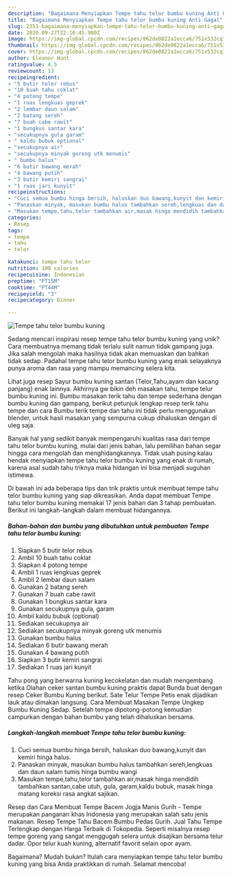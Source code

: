 ```yaml
---
description: "Bagaimana Menyiapkan Tempe tahu telor bumbu kuning Anti Gagal"
title: "Bagaimana Menyiapkan Tempe tahu telor bumbu kuning Anti Gagal"
slug: 2351-bagaimana-menyiapkan-tempe-tahu-telor-bumbu-kuning-anti-gagal
date: 2020-09-27T22:16:45.980Z
image: https://img-global.cpcdn.com/recipes/862de0822a1ecca6/751x532cq70/tempe-tahu-telor-bumbu-kuning-foto-resep-utama.jpg
thumbnail: https://img-global.cpcdn.com/recipes/862de0822a1ecca6/751x532cq70/tempe-tahu-telor-bumbu-kuning-foto-resep-utama.jpg
cover: https://img-global.cpcdn.com/recipes/862de0822a1ecca6/751x532cq70/tempe-tahu-telor-bumbu-kuning-foto-resep-utama.jpg
author: Eleanor Hunt
ratingvalue: 4.5
reviewcount: 13
recipeingredient:
- "5 butir telor rebus"
- "10 buah tahu coklat"
- "4 potong tempe"
- "1 ruas lengkuas geprek"
- "2 lembar daun salam"
- "2 batang sereh"
- "7 buah cabe rawit"
- "1 bungkus santar kara"
- "secukupnya gula garam"
- " kaldu bubuk optional"
- "secukupnya air"
- "secukupnya minyak goreng utk menumis"
- " bumbu halus"
- "6 butir bawang merah"
- "4 bawang putih"
- "3 butir kemiri sangrai"
- "1 ruas jari kunyit"
recipeinstructions:
- "Cuci semua bumbu hinga bersih, haluskan duo bawang,kunyit dan kemiri hinga halus."
- "Panaskan minyak, masukan bumbu halus tambahkan sereh,lengkuas dan daun salam tumis hinga bumbu wangi"
- "Masukan tempe,tahu,telor tambahkan air,masak hinga mendidih tambahkan santan,cabe utuh, gula, garam,kaldu bubuk, masak hinga matang koreksi rasa angkat sajikan."
categories:
- Resep
tags:
- tempe
- tahu
- telor

katakunci: tempe tahu telor 
nutrition: 108 calories
recipecuisine: Indonesian
preptime: "PT15M"
cooktime: "PT44M"
recipeyield: "3"
recipecategory: Dinner

---
```



![Tempe tahu telor bumbu kuning](https://img-global.cpcdn.com/recipes/862de0822a1ecca6/751x532cq70/tempe-tahu-telor-bumbu-kuning-foto-resep-utama.jpg)

Sedang mencari inspirasi resep tempe tahu telor bumbu kuning yang unik? Cara membuatnya memang tidak terlalu sulit namun tidak gampang juga. Jika salah mengolah maka hasilnya tidak akan memuaskan dan bahkan tidak sedap. Padahal tempe tahu telor bumbu kuning yang enak selayaknya punya aroma dan rasa yang mampu memancing selera kita.

Lihat juga resep Sayur bumbu kuning santan (Telor,Tahu,ayam dan kacang panjang) enak lainnya. Akhirnya gw bikin deh masakan tahu, tempe telur bumbu kuning ini. Bumbu masakan terik tahu dan tempe sederhana dengan bumbu kuning dan gampang, berikut petunjuk lengkap resep terik tahu tempe dan cara Bumbu terik tempe dan tahu ini tidak perlu menggunakan blender, untuk hasil masakan yang sempurna cukup dihaluskan dengan di uleg saja.

Banyak hal yang sedikit banyak mempengaruhi kualitas rasa dari tempe tahu telor bumbu kuning, mulai dari jenis bahan, lalu pemilihan bahan segar hingga cara mengolah dan menghidangkannya. Tidak usah pusing kalau hendak menyiapkan tempe tahu telor bumbu kuning yang enak di rumah, karena asal sudah tahu triknya maka hidangan ini bisa menjadi suguhan istimewa.


Di bawah ini ada beberapa tips dan trik praktis untuk membuat tempe tahu telor bumbu kuning yang siap dikreasikan. Anda dapat membuat Tempe tahu telor bumbu kuning memakai 17 jenis bahan dan 3 tahap pembuatan. Berikut ini langkah-langkah dalam membuat hidangannya.

<!--inarticleads1-->

##### Bahan-bahan dan bumbu yang dibutuhkan untuk pembuatan Tempe tahu telor bumbu kuning:

1. Siapkan 5 butir telor rebus
1. Ambil 10 buah tahu coklat
1. Siapkan 4 potong tempe
1. Ambil 1 ruas lengkuas geprek
1. Ambil 2 lembar daun salam
1. Gunakan 2 batang sereh
1. Gunakan 7 buah cabe rawit
1. Gunakan 1 bungkus santar kara
1. Gunakan secukupnya gula, garam
1. Ambil  kaldu bubuk (optional)
1. Sediakan secukupnya air
1. Sediakan secukupnya minyak goreng utk menumis
1. Gunakan  bumbu halus
1. Sediakan 6 butir bawang merah
1. Gunakan 4 bawang putih
1. Siapkan 3 butir kemiri sangrai
1. Sediakan 1 ruas jari kunyit


Tahu pong yang berwarna kuning kecokelatan dan mudah mengembang ketika Olahan ceker santan bumbu kuning praktis dapat Bunda buat dengan resep Ceker Bumbu Kuning berikut. Sate Telur Tempe Petis enak dijadikan lauk atau dimakan langsung. Cara Membuat Masakan Tempe Ungkep Bumbu Kuning Sedap. Setelah tempe dipotong-potong kemudian campurkan dengan bahan bumbu yang telah dihaluskan bersama. 

<!--inarticleads2-->

##### Langkah-langkah membuat Tempe tahu telor bumbu kuning:

1. Cuci semua bumbu hinga bersih, haluskan duo bawang,kunyit dan kemiri hinga halus.
1. Panaskan minyak, masukan bumbu halus tambahkan sereh,lengkuas dan daun salam tumis hinga bumbu wangi
1. Masukan tempe,tahu,telor tambahkan air,masak hinga mendidih tambahkan santan,cabe utuh, gula, garam,kaldu bubuk, masak hinga matang koreksi rasa angkat sajikan.


Resep dan Cara Membuat Tempe Bacem Jogja Manis Gurih - Tempe merupakan panganan khas Indonesia yang merupakan salah satu jenis makanan. Resep Tempe Tahu Bacem Bumbu Pedas Gurih. Jual Tahu Tempe Terlengkap dengan Harga Terbaik di Tokopedia. Seperti misalnya resep tempe goreng yang sangat menggugah selera untuk disajikan bersama telur dadar. Opor telur kuah kuning, alternatif favorit selain opor ayam. 

Bagaimana? Mudah bukan? Itulah cara menyiapkan tempe tahu telor bumbu kuning yang bisa Anda praktikkan di rumah. Selamat mencoba!

